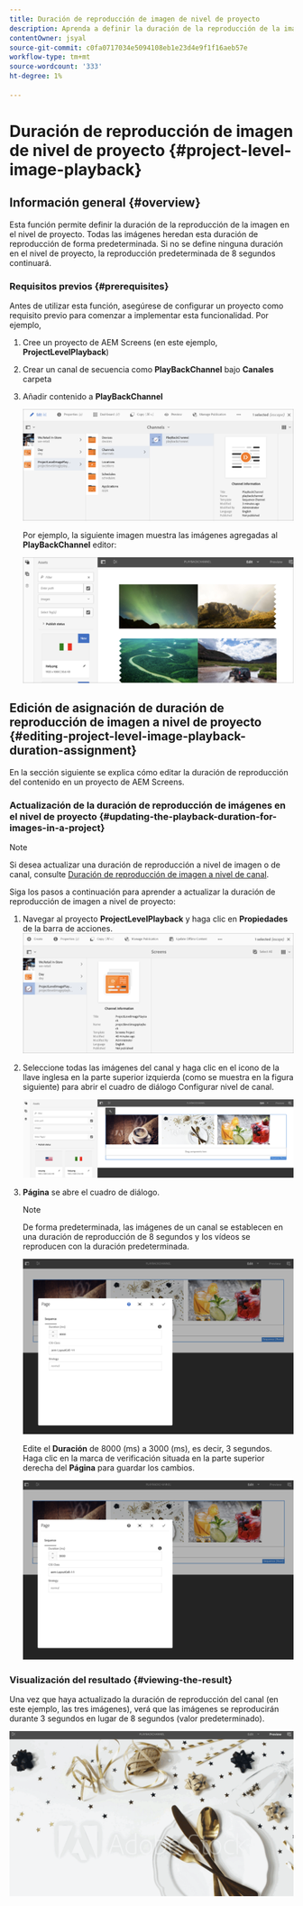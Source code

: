 ```yaml
---
title: Duración de reproducción de imagen de nivel de proyecto
description: Aprenda a definir la duración de la reproducción de la imagen en el nivel de proyecto.
contentOwner: jsyal
source-git-commit: c0fa0717034e5094108eb1e23d4e9f1f16aeb57e
workflow-type: tm+mt
source-wordcount: '333'
ht-degree: 1%

---
```



# Duración de reproducción de imagen de nivel de proyecto {#project-level-image-playback}

## Información general {#overview}

Esta función permite definir la duración de la reproducción de la imagen en el nivel de proyecto. Todas las imágenes heredan esta duración de reproducción de forma predeterminada. Si no se define ninguna duración en el nivel de proyecto, la reproducción predeterminada de 8 segundos continuará.

### Requisitos previos {#prerequisites}

Antes de utilizar esta función, asegúrese de configurar un proyecto como requisito previo para comenzar a implementar esta funcionalidad. Por ejemplo,

1. Cree un proyecto de AEM Screens (en este ejemplo, **ProjectLevelPlayback**)

1. Crear un canal de secuencia como **PlayBackChannel** bajo **Canales** carpeta

1. Añadir contenido a **PlayBackChannel**

   ![activos](assets/image_playback1.png)

   Por ejemplo, la siguiente imagen muestra las imágenes agregadas al **PlayBackChannel** editor:

   ![activos](assets/image_playback2.png)

## Edición de asignación de duración de reproducción de imagen a nivel de proyecto {#editing-project-level-image-playback-duration-assignment}

En la sección siguiente se explica cómo editar la duración de reproducción del contenido en un proyecto de AEM Screens.

### Actualización de la duración de reproducción de imágenes en el nivel de proyecto {#updating-the-playback-duration-for-images-in-a-project}


>[!NOTE]
>
>Si desea actualizar una duración de reproducción a nivel de imagen o de canal, consulte [Duración de reproducción de imagen a nivel de canal](channel-level-image-playback.md).

Siga los pasos a continuación para aprender a actualizar la duración de reproducción de imagen a nivel de proyecto:

1. Navegar al proyecto **ProjectLevelPlayback** y haga clic en **Propiedades** de la barra de acciones.
   ![activos](assets/image_playback3.png)

1. Seleccione todas las imágenes del canal y haga clic en el icono de la llave inglesa en la parte superior izquierda (como se muestra en la figura siguiente) para abrir el cuadro de diálogo Configurar nivel de canal.

   ![screen_shot_2019-06-25at95945am](assets/screen_shot_2019-06-25at95945am.png)

1. **Página** se abre el cuadro de diálogo.

   >[!NOTE]
   >
   >De forma predeterminada, las imágenes de un canal se establecen en una duración de reproducción de 8 segundos y los vídeos se reproducen con la duración predeterminada.

   ![screen_shot_2019-06-25at100343am](assets/screen_shot_2019-06-25at100343am.png)

   Edite el **Duración** de 8000 (ms) a 3000 (ms), es decir, 3 segundos. Haga clic en la marca de verificación situada en la parte superior derecha del **Página** para guardar los cambios.

   ![screen_shot_2019-06-25at101527am](assets/screen_shot_2019-06-25at101527am.png)

### Visualización del resultado {#viewing-the-result}

Una vez que haya actualizado la duración de reproducción del canal (en este ejemplo, las tres imágenes), verá que las imágenes se reproducirán durante 3 segundos en lugar de 8 segundos (valor predeterminado).

![channel_preview](assets/channel_preview.gif)

